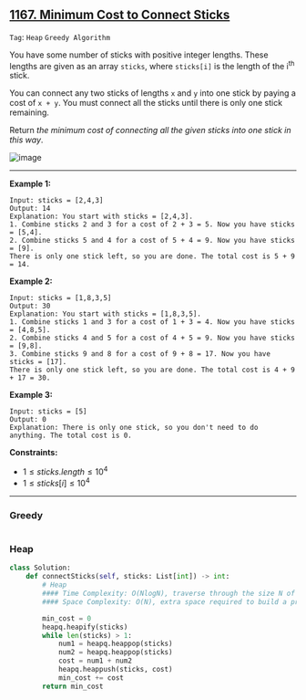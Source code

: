 ## [1167. Minimum Cost to Connect Sticks](https://leetcode.com/problems/minimum-cost-to-connect-sticks)

```Tag```: ```Heap``` ```Greedy Algorithm```

You have some number of sticks with positive integer lengths. These lengths are given as an array ```sticks```, where ```sticks[i]``` is the length of the i<sup>th</sup> stick.

You can connect any two sticks of lengths ```x``` and ```y``` into one stick by paying a cost of ```x + y```. You must connect all the sticks until there is only one stick remaining.

Return _the minimum cost of connecting all the given sticks into one stick in this way_.

![image](https://github.com/quananhle/Python/assets/35042430/5a2ca7c4-552e-4cf9-9af2-8d603f2b72cd)

---

__Example 1:__
```
Input: sticks = [2,4,3]
Output: 14
Explanation: You start with sticks = [2,4,3].
1. Combine sticks 2 and 3 for a cost of 2 + 3 = 5. Now you have sticks = [5,4].
2. Combine sticks 5 and 4 for a cost of 5 + 4 = 9. Now you have sticks = [9].
There is only one stick left, so you are done. The total cost is 5 + 9 = 14.
```

__Example 2:__
```
Input: sticks = [1,8,3,5]
Output: 30
Explanation: You start with sticks = [1,8,3,5].
1. Combine sticks 1 and 3 for a cost of 1 + 3 = 4. Now you have sticks = [4,8,5].
2. Combine sticks 4 and 5 for a cost of 4 + 5 = 9. Now you have sticks = [9,8].
3. Combine sticks 9 and 8 for a cost of 9 + 8 = 17. Now you have sticks = [17].
There is only one stick left, so you are done. The total cost is 4 + 9 + 17 = 30.
```

__Example 3:__
```
Input: sticks = [5]
Output: 0
Explanation: There is only one stick, so you don't need to do anything. The total cost is 0.
```

__Constraints:__

- $1 \le sticks.length \le 10^4$
- $1 \le sticks[i] \le 10^4$


---

### Greedy

```Python

```

### Heap

```Python
class Solution:
    def connectSticks(self, sticks: List[int]) -> int:
        # Heap
        #### Time Complexity: O(NlogN), traverse through the size N of input array take O(N), add and remove heap node take O(logN) time
        #### Space Complexity: O(N), extra space required to build a priority queue of N nodes

        min_cost = 0
        heapq.heapify(sticks)
        while len(sticks) > 1:
            num1 = heapq.heappop(sticks)
            num2 = heapq.heappop(sticks)
            cost = num1 + num2
            heapq.heappush(sticks, cost)
            min_cost += cost
        return min_cost
```
